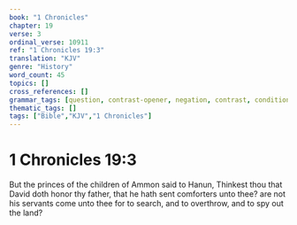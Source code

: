 ```yaml
---
book: "1 Chronicles"
chapter: 19
verse: 3
ordinal_verse: 10911
ref: "1 Chronicles 19:3"
translation: "KJV"
genre: "History"
word_count: 45
topics: []
cross_references: []
grammar_tags: [question, contrast-opener, negation, contrast, conditional]
thematic_tags: []
tags: ["Bible","KJV","1 Chronicles"]
---
```


# 1 Chronicles 19:3

But the princes of the children of Ammon said to Hanun, Thinkest thou that David doth honor thy father, that he hath sent comforters unto thee? are not his servants come unto thee for to search, and to overthrow, and to spy out the land?
